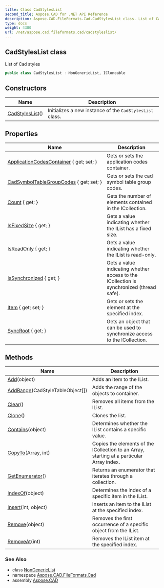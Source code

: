 ```yaml
---
title: Class CadStylesList
second_title: Aspose.CAD for .NET API Reference
description: Aspose.CAD.FileFormats.Cad.CadStylesList class. List of Cad styles
type: docs
weight: 4300
url: /net/aspose.cad.fileformats.cad/cadstyleslist/
---
```

## CadStylesList class

List of Cad styles

```csharp
public class CadStylesList : NonGenericList, ICloneable
```

## Constructors

| Name | Description |
| --- | --- |
| [CadStylesList](cadstyleslist/)() | Initializes a new instance of the `CadStylesList` class. |

## Properties

| Name | Description |
| --- | --- |
| [ApplicationCodesContainer](../../aspose.cad.fileformats.cad/cadstyleslist/applicationcodescontainer/) { get; set; } | Gets or sets the application codes container. |
| [CadSymbolTableGroupCodes](../../aspose.cad.fileformats.cad/cadstyleslist/cadsymboltablegroupcodes/) { get; set; } | Gets or sets the cad symbol table group codes. |
| [Count](../../aspose.cad/nongenericlist/count/) { get; } | Gets the number of elements contained in the ICollection. |
| [IsFixedSize](../../aspose.cad/nongenericlist/isfixedsize/) { get; } | Gets a value indicating whether the IList has a fixed size. |
| [IsReadOnly](../../aspose.cad/nongenericlist/isreadonly/) { get; } | Gets a value indicating whether the IList is read-only. |
| [IsSynchronized](../../aspose.cad/nongenericlist/issynchronized/) { get; } | Gets a value indicating whether access to the ICollection is synchronized (thread safe). |
| [Item](../../aspose.cad/nongenericlist/item/) { get; set; } | Gets or sets the element at the specified index. |
| [SyncRoot](../../aspose.cad/nongenericlist/syncroot/) { get; } | Gets an object that can be used to synchronize access to the ICollection. |

## Methods

| Name | Description |
| --- | --- |
| [Add](../../aspose.cad/nongenericlist/add/)(object) | Adds an item to the IList. |
| [AddRange](../../aspose.cad.fileformats.cad/cadstyleslist/addrange/)(CadStyleTableObject[]) | Adds the range of the objects to container. |
| [Clear](../../aspose.cad/nongenericlist/clear/)() | Removes all items from the IList. |
| [Clone](../../aspose.cad.fileformats.cad/cadstyleslist/clone/)() | Clones the list. |
| [Contains](../../aspose.cad/nongenericlist/contains/)(object) | Determines whether the IList contains a specific value. |
| [CopyTo](../../aspose.cad/nongenericlist/copyto/)(Array, int) | Copies the elements of the ICollection to an Array, starting at a particular Array index. |
| [GetEnumerator](../../aspose.cad/nongenericlist/getenumerator/)() | Returns an enumerator that iterates through a collection. |
| [IndexOf](../../aspose.cad/nongenericlist/indexof/)(object) | Determines the index of a specific item in the IList. |
| [Insert](../../aspose.cad/nongenericlist/insert/)(int, object) | Inserts an item to the IList at the specified index. |
| [Remove](../../aspose.cad/nongenericlist/remove/)(object) | Removes the first occurrence of a specific object from the IList. |
| [RemoveAt](../../aspose.cad/nongenericlist/removeat/)(int) | Removes the IList item at the specified index. |

### See Also

* class [NonGenericList](../../aspose.cad/nongenericlist/)
* namespace [Aspose.CAD.FileFormats.Cad](../../aspose.cad.fileformats.cad/)
* assembly [Aspose.CAD](../../)


